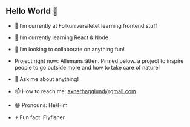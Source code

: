 ## Hello World 👋


- 🔭 I’m currently at Folkuniversitetet learning frontend stuff
- 🌱 I’m currently learning React & Node 
- 👯 I’m looking to collaborate on anything fun!
- Project right now:
  Allemansrätten. Pinned below.
  a project to inspire people to go
  outside more and how to take care
  of nature!

- 💬 Ask me about anything!
- 📫 How to reach me: axnerhagglund@gmail.com
- 😄 Pronouns: He/Him
- ⚡ Fun fact: Flyfisher

